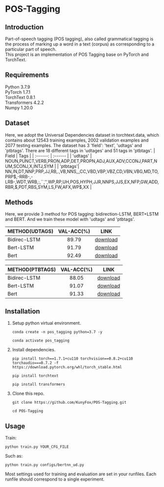 # POS-Tagging
## Introduction
Part-of-speech tagging (POS tagging), also called grammatical tagging is the process of marking up a word in a text (corpus) as corresponding to a particular part of speech. \
This project is an implementation of POS Tagging base on PyTorch and TorchText.

## Requirements 
Python 3.7.9 \
PyTorch 1.7.1 \
TorchText 0.8.1 \
Transformers 4.2.2 \
Numpy 1.20.0 

## Dataset 
Here, we adopt the Universal Dependencies dataset in torchtext.data, which contains about 12543 training examples, 2002 validation examples and 2077 testing examples. The dataset has 3 'field': 'text', 'udtags' and 'ptbtags'. There are 18 different tags in 'udtages' and 51 tags in 'ptbtags'. 
|   Field  |   Tags  |
| :------: | :------ |
| 'udtags' | NOUN,PUNCT,VERB,PRON,ADP,DET,PROPN,ADJ,AUX,ADV,CCONJ,PART,NUM,SCONJ,X,INTJ,SYM |
| 'ptbtags'| NN,IN,DT,NNP,PRP,JJ,RB,.,VB,NNS,,,CC,VBD,VBP,VBZ,CD,VBN,VBG,MD,TO,PRP$,-RRB-,-LRB-,WDT,WRB,:,``,'',WP,RP,UH,POS,HYPH,JJR,NNPS,JJS,EX,NFP,GW,ADD,RBR,$,PDT,RBS,SYM,LS,FW,AFX,WP$,XX |

## Methods 
Here, we provide 3 method for POS tagging: bidirection-LSTM, BERT+LSTM and BERT. And we train these model with 'udtags' and 'ptbtags'.

| METHOD(UDTAGS) | VAL-ACC(%) | LINK |
| :----- | :--------: | :--: |
|Bidirec-LSTM | 89.79 | [download](https://drive.google.com/file/d/1Hn9F6AWO3cCJTL4U2p6B_R2JXuiKzBzy/view?usp=sharing) |
|Bert-LSTM | 91.79 | [download](https://drive.google.com/file/d/1rM3rSLeuZho9AWzOoy-MENNBvTuZimZb/view?usp=sharing) |
|Bert | 92.49 | [download](https://drive.google.com/file/d/1zR5VsW_MnmkJ_sUSl7dlTKND-U_qr4b9/view?usp=sharing) |

| METHOD(PTBTAGS) | VAL-ACC(%) | LINK |
| :----- | :--------: | :--: |
|Bidirec-LSTM | 88.05 | [download](https://drive.google.com/file/d/1f8n8kD00bgf2KQS1TVu8zgIYU2sEHTOx/view?usp=sharing) |
|Bert-LSTM | 91.07 | [download](https://drive.google.com/file/d/1pLUmrUYpT1AtyIsg8aG7co2ENC30b6vA/view?usp=sharing) |
|Bert | 91.33 | [download](https://drive.google.com/file/d/11gNwjaEln7lRyhcu6u3Gt1te_wjif2KF/view?usp=sharing) |

## Installation 
1. Setup python virtual environment.
    ```
    conda create -n pos_tagging python=3.7 -y 

    conda activate pos_tagging
    ```
2. Install dependencies.
    ```
    pip install torch==1.7.1+cu110 torchvision==0.8.2+cu110 torchaudio===0.7.2 -f https://download.pytorch.org/whl/torch_stable.html

    pip install torchtext 

    pip install transformers
    ```
3. Clone this repo. 
    ```
    git clone https://github.com/KunyFox/POS-Tagging.git 

    cd POS-Tagging
    ```

## Usage
 Train:
```
python train.py YOUR_CFG_FILE
```
Such as:
```
python train.py configs/bertnn_ud.py
```
Most settings used for training and evaluation are set in your runfiles. Each runfile should correspond to a single experiment.